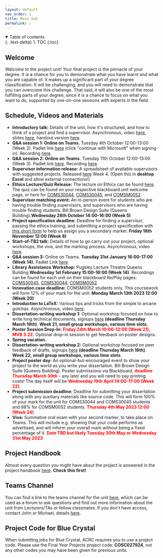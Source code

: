 ```yaml
---
layout: default
nav_order: 1
title: Main hub
permalink: /
---
```


<details open markdown="block">
<summary>
Table of contents
</summary>
{: .text-delta}
1. TOC
{:toc}
</details>

## Welcome

Welcome to the project unit! Your final project is the pinnacle of your degree.
It is a chance for you to demonstrate what you have learnt and what you are
capable of. It makes up a significant part of your degree classification. It
will be challenging, and you will need to demonstrate that you can overcome
this challenge. That said, it will also be one of the most fulfilling parts of
your degree, since it is a chance to focus on what you want to do, supported by
one-on-one sessions with experts in the field.

## Schedule, Videos and Materials

* **Introductory talk:** Details of the unit, how it's structured, and how to think of a project and find a supervisor. Asynchronous, video [here](https://web.microsoftstream.com/video/21775a82-b1d5-4189-9eb2-2ad7ca85c04c), slides [here](tb1-verbose.pdf), handout version [here](tb1-handout.pdf).
* **Q&A session 1: Online on Teams**. Tuesday 4th October 12:00-13:00 (Week 2). Padlet link [here](https://uob.padlet.org/michaelwray1/7s8gxe2exdxiqetc) (click "continue with Microsoft" when signing in). Recording [here](https://uob.sharepoint.com/:v:/t/grp-cs-individual-projects-2022/Ef2rcp6z2-dPlzKkdrF-RlUBbgKmvqzHkOuQe2K4fzPolw?e=P3Yl2R).
* **Q&A session 2: Online on Teams.** Tuesday 11th October 12:00-13:00 (Week 3). Padlet link [here](https://uob.padlet.org/michaelwray1/j876dynr971pxtkn). Recording [here](https://uob.sharepoint.com/:v:/t/grp-cs-individual-projects-2022/EQixO-1aA75PrTwuoETYdcQBGxB0W-X7lRoOJo-nUkOLtw?e=McbXxL).
* **Supervisor information release:** A spreadsheet of available supervisors with suggested projects. Released [here](https://uob-my.sharepoint.com/:x:/g/personal/fz19826_bristol_ac_uk/EWPVy8ttUt9EqjSR97u8B0wBZRkOmt8oJXYPeyX9mAHKkA) Week 4. (Open this in **desktop Excel** and allow external connections!)
* **Ethics Lecture/Quiz Release:** The lecture on Ethics can be found [here](https://uob-my.sharepoint.com/:v:/g/personal/mw1760_bristol_ac_uk/EWWRhVq2SEVCpMz8B0Dna0IBdtjxdtG7zP0CKzpobZ3ALQ?e=oxOxfr). The quiz can be found on your respective blackboard unit welcome page, or here for [COMS30044](https://www.ole.bris.ac.uk/webapps/blackboard/content/launchLink.jsp?course_id=_252952_1&tool_id=_5824_1&tool_type=TOOL&mode=view&mode=reset), [COMS30045](https://www.ole.bris.ac.uk/webapps/blackboard/content/launchLink.jsp?course_id=_252951_1&tool_id=_5824_1&tool_type=TOOL&mode=view&mode=reset), and [COMSM0052](https://www.ole.bris.ac.uk/webapps/blackboard/content/launchLink.jsp?course_id=_252905_1&tool_id=_5824_1&tool_type=TOOL&mode=view&mode=reset). 
* **Supervisor matching event:** An in-person event for students who are having trouble finding supervisors, and supervisors who are having trouble finding students. Bill Brown Design Suite (Queens Building).**Wednesday 26th October 14:00-16:00 (Week 5)**
* **Project specification deadline:** Deadline for finding a supervisor, passing the ethics training, and submitting a project specification with [this short form](https://forms.office.com/Pages/ResponsePage.aspx?id=MH_ksn3NTkql2rGM8aQVG1XIgcXxY4VKmVom51Cg1JBUQzhDVVRYTEhKQkFaSlNNNVAzVjJIUFU1Ti4u) to help us assign you a secondary marker. **Friday 18th November 12:00 (Week 8)** 
* **Start-of-TB2 talk:** Details of how to go carry out your project, optional workshops, the viva, and the marking process. Asynchronous, video [here](https://uob-my.sharepoint.com/:v:/g/personal/mw1760_bristol_ac_uk/EdIpeT0j8EJCv82wVcju0_oBs0wbX9FNW-kKWEcl8RE8eA?e=K8KpCN).
* **Q&A session 3:** Online on Teams. **Tuesday 31st January 16:00-17:00 (Week 14).** Padlet Link [here](https://uob.padlet.org/michaelwray1/t6o997uy3f7wriem)
* **Library Assistance Workshop:** Pugsley Lecture Theatre Queens Building **Wednesday 1st February 15:00-16:00 (Week 14)**. Recordings can be found for each unit on their blackboard Re/Play pages: [COMS30045](https://www.ole.bris.ac.uk/webapps/blackboard/content/launchLink.jsp?course_id=_252951_1&tool_id=_5824_1&tool_type=TOOL&mode=cpview&mode=reset), [COMS30044](https://www.ole.bris.ac.uk/webapps/blackboard/content/listContentEditable.jsp?content_id=_7084786_1&course_id=_252952_1), [COMSM0052](https://www.ole.bris.ac.uk/webapps/blackboard/content/launchLink.jsp?course_id=_252905_1&tool_id=_5824_1&tool_type=TOOL&mode=cpview&mode=reset).
* **Innovation case deadline:** COMSM0052 students only. This coursework will form 12% of your mark for the unit. **Monday March 13th 2023 12:00 (Week 20)**
* **Introduction to LaTeX:** Various tips and tricks from the simple to arcane gotchas. Asynchronous, video [here](https://web.microsoftstream.com/video/ff83cc49-acd5-4ca1-b1b2-b01576f2e0ed).
* **Dissertation-writing workshop 1:** Optional workshop focused on how to write long technical documents, signups [here](https://forms.office.com/pages/responsepage.aspx?id=MH_ksn3NTkql2rGM8aQVG14OckdYwkZEgG8T9IEI_AJUN05NRlFEMzU1UldZMUUyUlhBODUzVDhPQiQlQCNjPTEkJUAjdD1n) **(deadline Thursday March 16th)**. **Week 21, small group workshops, various time slots.**
* **Poster Session Drop-In:** <span style="color:red">**Friday 24th March 10:00-12:00 (Week 21), MVB 3.22.**</span> Optional drop-in session to get feedback on poster designs.
* **Spring vacation.**
* **Dissertation-writing workshop 2:** Optional workshop focused on peer feedback of drafts, signups [here](https://forms.office.com/pages/responsepage.aspx?id=MH_ksn3NTkql2rGM8aQVG14OckdYwkZEgG8T9IEI_AJUN05NRlFEMzU1UldZMUUyUlhBODUzVDhPQiQlQCNjPTEkJUAjdD1n) **(deadline Thursday March 16th)**. **Week 22, small group workshops, various time slots.**
* **Project poster day:** An optional-but-encouraged event to show your project to the world as you write your dissertation. Bill Brown Design Suite (Queens Building). Poster submissions via Blackboard, <span style="color:red">**deadline Thursday March 30th**</span> - any later and you will need to pay printing costs! The day itself will be <span style="color:red">**Wednesday 19th April 14:00-17:00 (Week 22)**</span>.
* **Project submission deadline:** Deadline for submitting your dissertation along with any auxiliary materials like source code. This will form 100% of your mark for the unit for COMS30044 and COMS30045 students and 88% for COMSM0052 students. <span style="color:red">**Thursday 4th May 2023 12:00 (Week 24)** </span>
* **Viva:** Summative oral exam with your second marker, to take place on Teams. This will include e.g. showing that your code performs as advertised, and will inform your overall mark without being a fixed percentage of it. <span style="color:red">**Date TBD but likely Tuesday 30th May or Wednesday 31st May 2023** </span>

## Project Handbook

Almost every question you might have about the project is answered in
the project handbook [here](../2022_23_Project_handbook.pdf). **Check this first!**

## Teams Channel

You can find a link to the teams channel for the unit
[here](https://teams.microsoft.com/l/team/19%3aSst-jrlaXQ1z1D17zowx-nSBNGlf87ZrtTPLpl2mHEo1%40thread.tacv2/conversations?groupId=ac697083-81ce-41c7-b24d-208e0b33095b&tenantId=b2e47f30-cd7d-4a4e-a5da-b18cf1a4151b),
which can be used as a forum to ask questions and find out more information
about the unit from Lecturers/TAs or fellow classmates.
If you don't have access, contact John or Michael, details [here](/contact).


## Project Code for Blue Crystal

When submittng jobs for Blue Crystal, ACRC requires you to use a project code. Please use the Final Year Projects project code: **COSC027924**, not any other codes you may have been given for previous units.

